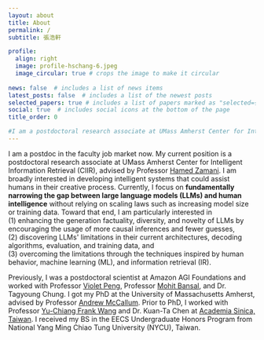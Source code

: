 ```yaml
---
layout: about
title: About
permalink: /
subtitle: 張浩軒

profile:
  align: right
  image: profile-hschang-6.jpeg
  image_circular: true # crops the image to make it circular
  
news: false  # includes a list of news items
latest_posts: false  # includes a list of the newest posts
selected_papers: true # includes a list of papers marked as "selected={true}"
social: true  # includes social icons at the bottom of the page
title_order: 0

#I am a postdoctoral research associate at UMass Amherst Center for Intelligent Information Retrieval (CIIR), advised by <a href="https://groups.cs.umass.edu/zamani/">Hamed Zamani</a>. 
---
```


I am a postdoc in the faculty job market now. My current position is a postdoctoral research associate at UMass Amherst Center for Intelligent Information Retrieval (CIIR), advised by Professor <a href="https://groups.cs.umass.edu/zamani/">Hamed Zamani</a>. I am broadly interested in developing intelligent systems that could assist humans in their creative process. Currently, I focus on <b>fundamentally narrowing the gap between large language models (LLMs) and human intelligence</b> without relying on scaling laws such as increasing model size or training data. Toward that end, I am particularly interested in <br>
(1) enhancing the generation factuality, diversity, and novelty of LLMs by encouraging the usage of more causal inferences and fewer guesses, <br>
(2) discovering LLMs' limitations in their current architectures, decoding algorithms, evaluation, and training data, and <br>
(3) overcoming the limitations through the techniques inspired by human behavior, machine learning (ML), and information retrieval (IR).


Previously, I was a postdoctoral scientist at Amazon AGI Foundations and worked with Professor <a href="https://vnpeng.net/">Violet Peng</a>, Professor <a href="https://www.cs.unc.edu/~mbansal/">Mohit Bansal</a>, and Dr. Tagyoung Chung. I got my PhD at the University of Massachusetts Amherst, advised by Professor <a href="https://people.cs.umass.edu/~mccallum/">Andrew McCallum</a>. Prior to PhD, I worked with Professor <a href="http://vllab.ee.ntu.edu.tw/members.html">Yu-Chiang Frank Wang</a> and Dr. Kuan-Ta Chen at <a href="https://www.sinica.edu.tw/en">Academia Sinica, Taiwan</a>. I received my BS in the EECS Undergraduate Honors Program from National Yang Ming Chiao Tung University (NYCU), Taiwan.
